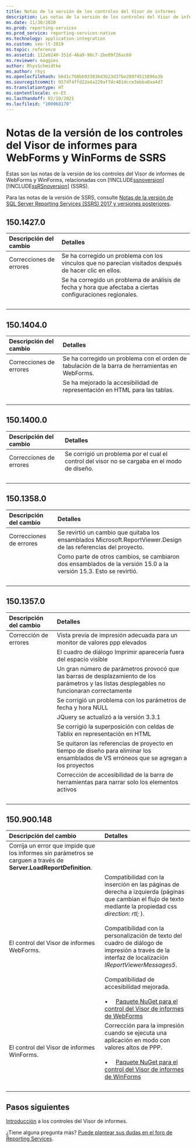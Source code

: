 ```yaml
---
title: Notas de la versión de los controles del Visor de informes
description: Las notas de la versión de los controles del Visor de informes de WebForms y WinForms, relacionadas con Reporting Services.
ms.date: 11/30/2020
ms.prod: reporting-services
ms.prod_service: reporting-services-native
ms.technology: application-integration
ms.custom: seo-lt-2019
ms.topic: reference
ms.assetid: 112e0240-351d-46a9-98c7-2be09f26ac60
ms.reviewer: maggies
author: RhysSchmidtke
ms.author: rhys
ms.openlocfilehash: b6d1c768bb933036d3b23d37be20974515896a3b
ms.sourcegitcommit: 917df4ffd22e4a229af7dc481dcce3ebba0aa4d7
ms.translationtype: HT
ms.contentlocale: es-ES
ms.lasthandoff: 02/10/2021
ms.locfileid: "100068170"
---
```

# <a name="release-notes-for-report-viewer-controls-for-webforms-and-winforms-of-ssrs"></a>Notas de la versión de los controles del Visor de informes para WebForms y WinForms de SSRS

Estas son las notas de la versión de los controles del Visor de informes de WebForms y WinForms, relacionadas con [!INCLUDE[ssnoversion](../../includes/ssnoversion-md.md)] [!INCLUDE[ssRSnoversion](../../includes/ssrsnoversion-md.md)] (SSRS).

Para las notas de la versión de SSRS, consulte [Notas de la versión de SQL Server Reporting Services (SSRS) 2017 y versiones posteriores](../release-notes-reporting-services.md).

## <a name="15014270"></a>150.1427.0
| Descripción del cambio | Detalles |
| :----------------- | :------ |
| Correcciones de errores | Se ha corregido un problema con los vínculos que no parecían visitados después de hacer clic en ellos. |
|           | Se ha corregido un problema de análisis de fecha y hora que afectaba a ciertas configuraciones regionales. |
| &nbsp; | &nbsp; |

## <a name="15014040"></a>150.1404.0
| Descripción del cambio | Detalles |
| :----------------- | :------ |
| Correcciones de errores | Se ha corregido un problema con el orden de tabulación de la barra de herramientas en WebForms. |
|           | Se ha mejorado la accesibilidad de representación en HTML para las tablas. |
| &nbsp; | &nbsp; |

## <a name="15014000"></a>150.1400.0
| Descripción del cambio | Detalles |
| :----------------- | :------ |
| Correcciones de errores | Se corrigió un problema por el cual el control del visor no se cargaba en el modo de diseño. |
| &nbsp; | &nbsp; |

## <a name="15013580"></a>150.1358.0
| Descripción del cambio | Detalles |
| :----------------- | :------ |
| Correcciones de errores | Se revirtió un cambio que quitaba los ensamblados Microsoft.ReportViewer.Design de las referencias del proyecto. |
|           | Como parte de otros cambios, se cambiaron dos ensamblados de la versión 15.0 a la versión 15.3. Esto se revirtió. |
| &nbsp; | &nbsp; |

## <a name="15013570"></a>150.1357.0
| Descripción del cambio | Detalles |
| :----------------- | :------ |
| Corrección de errores  | Vista previa de impresión adecuada para un monitor de valores ppp elevados |
|            | El cuadro de diálogo Imprimir aparecería fuera del espacio visible |
|            | Un gran número de parámetros provocó que las barras de desplazamiento de los parámetros y las listas desplegables no funcionaran correctamente |
|            | Se corrigió un problema con los parámetros de fecha y hora NULL |
|            | JQuery se actualizó a la versión 3.3.1 |
|            | Se corrigió la superposición con celdas de Tablix en representación en HTML |
|            | Se quitaron las referencias de proyecto en tiempo de diseño para eliminar los ensamblados de VS erróneos que se agregan a los proyectos |
|            | Corrección de accesibilidad de la barra de herramientas para narrar solo los elementos activos |
| &nbsp; | &nbsp; |

## <a name="150900148"></a>150.900.148

| Descripción del cambio | Detalles |
| :----------------- | :------ |
| Corrija un error que impide que los informes sin parámetros se carguen a través de **Server.LoadReportDefinition**. | &nbsp; |
| El control del Visor de informes WebForms. | Compatibilidad con la inserción en las páginas de derecha a izquierda (páginas que cambian el flujo de texto mediante la propiedad css *direction: rtl;* ).<br/><br/>Compatibilidad con la personalización de texto del cuadro de diálogo de impresión a través de la interfaz de localización *IReportViewerMessages5*.<br/><br/>Compatibilidad de accesibilidad mejorada.<br/><br/>&bull; &nbsp; &nbsp; [Paquete NuGet para el control del Visor de informes de WebForms](https://www.nuget.org/packages/Microsoft.ReportingServices.ReportViewerControl.Webforms/150.900.148) |
| El control del Visor de informes WinForms. | Corrección para la impresión cuando se ejecuta una aplicación en modo con valores altos de PPP.<br/><br/>&bull; &nbsp; &nbsp; [Paquete NuGet para el control del Visor de informes de WinForms](https://www.nuget.org/packages/Microsoft.ReportingServices.ReportViewerControl.Winforms/150.900.148) |
| &nbsp; | &nbsp; |

## <a name="next-steps"></a>Pasos siguientes

[Introducción](integrating-reporting-services-using-reportviewer-controls-get-started.md) a los controles del Visor de informes.

¿Tiene alguna pregunta más? [Puede plantear sus dudas en el foro de Reporting Services](https://go.microsoft.com/fwlink/?LinkId=620231).
